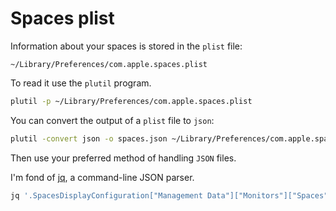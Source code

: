 Spaces plist
============

Information about your spaces is stored in the `plist` file:

`~/Library/Preferences/com.apple.spaces.plist`

To read it use the `plutil` program.

```bash
plutil -p ~/Library/Preferences/com.apple.spaces.plist
```

You can convert the output of a `plist` file to `json`:

```bash
plutil -convert json -o spaces.json ~/Library/Preferences/com.apple.spaces.plist
```

Then use your preferred method of handling `JSON` files.

I'm fond of [jq](https://github.com/jqlang/jq), a command-line JSON parser.

```bash
jq '.SpacesDisplayConfiguration["Management Data"]["Monitors"]["Spaces"]' spaces.json
```
